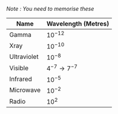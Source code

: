 *Note : You need to memorise these*

|Name | Wavelength (Metres)|
| --- | --- |
|Gamma| $10^{-12}$|
|Xray|$10^{-10}$|
|Ultraviolet|$10^{-8}$|
|Visible |$4^{-7}\to7^{-7}$|
|Infrared|$10^{-5}$|
|Microwave|$10^{-2}$|
|Radio|$10^{2}$|
